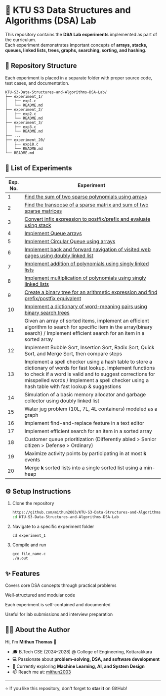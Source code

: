 # 📘 KTU S3 Data Structures and Algorithms (DSA) Lab

This repository contains the **DSA Lab experiments** implemented as part of the curriculum.  
Each experiment demonstrates important concepts of **arrays, stacks, queues, linked lists, trees, graphs, searching, sorting, and hashing**.

## 📂 Repository Structure

Each experiment is placed in a separate folder with proper source code, test cases, and documentation.

```
KTU-S3-Data-Structures-and-Algorithms-DSA-Lab/
├── experiment_1/
│   ├── exp1.c
│   └── README.md
├── experiment_2/
│   ├── exp2.c
│   └── README.md
├── experiment_3/
│   ├── exp3.c
│   └── README.md
├── ...
├── experiment_20/
│   ├── exp18.c
│   └── README.md
└── README.md

```

## 🧪 List of Experiments

| Exp. No. | Experiment                                                                                                                                                                                                                                                                 |
| -------- | -------------------------------------------------------------------------------------------------------------------------------------------------------------------------------------------------------------------------------------------------------------------------- |
| 1        | [Find the sum of two sparse polynomials using arrays](./experiment_1)                                                                                                                                                                                                      |
| 2        | [Find the transpose of a sparse matrix and sum of two sparse matrices](./experiment_2)                                                                                                                                                                                     |
| 3        | [Convert infix expression to postfix/prefix and evaluate using stack](./experiment_3)                                                                                                                                                                                      |
| 4        | [Implement Queue arrays](./experiment_4_5/)                                                                                                                                                                                                                                |
| 5        | [Implement Circular Queue using arrays](./experiment_4_5/)                                                                                                                                                                                                                 |
| 6        | [Implement back and forward navigation of visited web pages using doubly linked list](./experiment_6)                                                                                                                                                                      |
| 7        | [Implement addition of polynomials using singly linked lists](./experiment_7_8/)                                                                                                                                                                                           |
| 8        | [Implement multiplication of polynomials using singly linked lists](./experiment_7_8/)                                                                                                                                                                                     |
| 9        | [Create a binary tree for an arithmetic expression and find prefix/postfix equivalent](./experiment_9/)                                                                                                                                                                    |
| 10       | [Implement a dictionary of word-meaning pairs using binary search trees](./experiment_10/)                                                                                                                                                                                 |
| 11       | Given an array of sorted items, implement an efficient algorithm to search for specific item in the array(binary search) / Implement efficient search for an item in a sorted array                                                                                        |
| 12       | Implement Bubble Sort, Insertion Sort, Radix Sort, Quick Sort, and Merge Sort, then compare steps                                                                                                                                                                          |
| 13       | Implement a spell checker using a hash table to store a dictionary of words for fast lookup. Implement functions to check if a word is valid and to suggest corrections for misspelled words / Implement a spell checker using a hash table with fast lookup & suggestions |
| 14       | Simulation of a basic memory allocator and garbage collector using doubly linked list                                                                                                                                                                                      |
| 15       | Water jug problem (10L, 7L, 4L containers) modeled as a graph                                                                                                                                                                                                              |
| 16       | Implement find-and-replace feature in a text editor                                                                                                                                                                                                                        |
| 17       | Implement efficient search for an item in a sorted array                                                                                                                                                                                                                   |
| 18       | Customer queue prioritization (Differently abled > Senior citizen > Defense > Ordinary)                                                                                                                                                                                    |
| 19       | Maximize activity points by participating in at most **k** events                                                                                                                                                                                                          |
| 20       | Merge **k** sorted lists into a single sorted list using a min-heap                                                                                                                                                                                                        |

## ⚙️ Setup Instructions

1. Clone the repository

   ```bash
   https://github.com/mithun2003/KTU-S3-Data-Structures-and-Algorithms-DSA-Lab
   cd KTU-S3-Data-Structures-and-Algorithms-DSA-Lab
   ```

2. Navigate to a specific experiment folder

   ```
   cd experiment_1
   ```

3. Compile and run
   ```
   gcc file_name.c
   ./a.out
   ```

## ✨ Features

Covers core DSA concepts through practical problems

Well-structured and modular code

Each experiment is self-contained and documented

Useful for lab submissions and interview preparation

## 👨‍💻 About the Author

Hi, I'm **Mithun Thomas** 👋

- 🎓 B.Tech CSE (2024–2028) @ College of Engineering, Kottarakkara
- 💻 Passionate about **problem-solving, DSA, and software development**
- 🌱 Currently exploring **Machine Learning, AI, and System Design**
- 📫 Reach me at: [mithun2003](https://github.com/mithun2003)

---

⭐ If you like this repository, don't forget to **star it** on GitHub!
